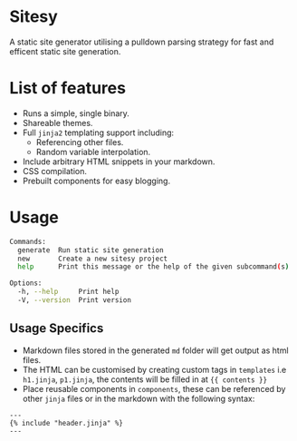 # Sitesy

A static site generator utilising a pulldown parsing strategy for fast and efficent static site generation.

# List of features
* Runs a simple, single binary.
* Shareable themes.
* Full `jinja2` templating support including: 
    * Referencing other files. 
    * Random variable interpolation. 
* Include arbitrary HTML snippets in your markdown.
* CSS compilation.
* Prebuilt components for easy blogging.

# Usage
```bash
Commands:
  generate  Run static site generation
  new       Create a new sitesy project
  help      Print this message or the help of the given subcommand(s)

Options:
  -h, --help     Print help
  -V, --version  Print version
```

## Usage Specifics
* Markdown files stored in the generated `md` folder will get output as html files. 
* The HTML can be customised by creating custom tags in `templates` i.e `h1.jinja`, `p1.jinja`, the contents will be filled in at `{{ contents }}`
* Place reusable components in `components`, these can be referenced by other `jinja` files or in the markdown with the following syntax: 
```
---
{% include "header.jinja" %}
---
```